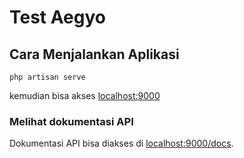 # Test Aegyo

## Cara Menjalankan Aplikasi

`php artisan serve`

kemudian bisa akses [localhost:9000](http://localhost:9000)

### Melihat dokumentasi API

Dokumentasi API bisa diakses di  [localhost:9000/docs](http://localhost:9000/docs).
